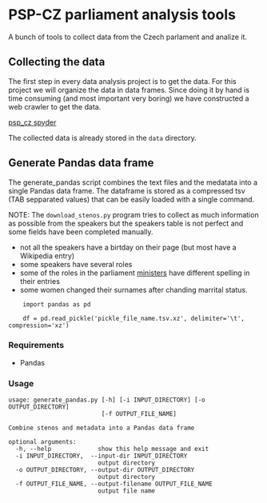 # PSP-CZ parliament analysis tools

A bunch of tools to collect data from the Czech parlament and analize it.

## Collecting the data

The first step in every data analysis project is to get the data. For this project we will organize the data in data frames. Since doing it by hand is time consuming (and most important very boring) we have constructed a web crawler to get the data.

[psp_cz spyder](./doc/downloading_data.md)

The collected data is already stored in the `data` directory.

## Generate Pandas data frame

The generate_pandas script combines the text files and the medatata into a single Pandas data frame. The dataframe is stored as a compressed tsv (TAB sepparated values) that can be easily loaded with a single command.

NOTE: The `download_stenos.py` program tries to collect as much information as possible from the speakers but the speakers table is not perfect and some fields have been completed manually.

  - not all the speakers have a birtday on their page (but most have a Wikipedia entry)
  - some speakers have several roles
  - some of the roles in the parliament [ministers](https://www.youtube.com/watch?v=w9XDUBDMNuk) have different spelling in their entries
  - some women changed their surnames after chanding marrital status.


~~~~~~~~~~{.py}
    import pandas as pd

    df = pd.read_pickle('pickle_file_name.tsv.xz', delimiter='\t', compression='xz')
~~~~~~~~~~

### Requirements

  - Pandas

### Usage

    usage: generate_pandas.py [-h] [-i INPUT_DIRECTORY] [-o OUTPUT_DIRECTORY]
                              [-f OUTPUT_FILE_NAME]

    Combine stenos and metadata into a Pandas data frame

    optional arguments:
      -h, --help             show this help message and exit
      -i INPUT_DIRECTORY,  --input-dir INPUT_DIRECTORY
                             output directory
      -o OUTPUT_DIRECTORY, --output-dir OUTPUT_DIRECTORY
                             output directory
      -f OUTPUT_FILE_NAME, --output-filename OUTPUT_FILE_NAME
                             output file name
